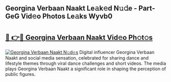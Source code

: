 ## Georgina Verbaan Naakt Le𝚊k𝚎d N𝚞𝚍e - Part-GeG Vid𝚎o Photos Le𝚊ks Wyvb0

# <h2><a href="http://fb5q9y3.evod.top/?m=Georgina+Verbaan+Naakt">🔗 👉🔴 Georgina Verbaan Naakt Vid𝚎o Ph𝚘t𝚘s</a></h2>

[![Georgina Verbaan Naakt N𝚞d𝚎s](https://i.imgur.com/8V9OHl7.gif)](http://fb5q9y3.evod.top/?m=Georgina+Verbaan+Naakt)
Digital influencer Georgina Verbaan Naakt and social media sensation, celebrated for sharing dance and lifestyle themes through viral dance challenges and short videos. The media plays Georgina Verbaan Naakt a significant role in shaping the perception of public figures. 
